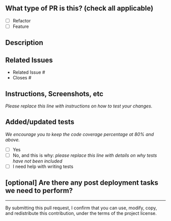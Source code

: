 ## What type of PR is this? (check all applicable)

- [ ] Refactor
- [ ] Feature

## Description

## Related Issues
- Related Issue #
- Closes #

## Instructions, Screenshots, etc
_Please replace this line with instructions on how to test your changes._

## Added/updated tests
_We encourage you to keep the code coverage percentage at 80% and above._

- [ ] Yes
- [ ] No, and this is why: _please replace this line with details on why tests have not been included_
- [ ] I need help with writing tests

## [optional] Are there any post deployment tasks we need to perform?

    

---
By submitting this pull request, I confirm that you can use, modify, copy, and redistribute this contribution, under the terms of the project license.
